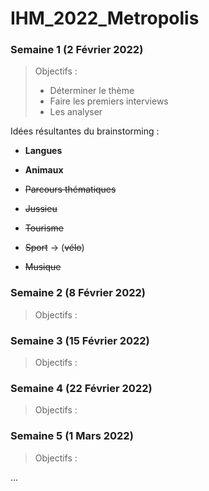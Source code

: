 # IHM_2022_Metropolis



### Semaine 1 (2 Février 2022)

> Objectifs :
>
> - Déterminer le thème
> - Faire les premiers interviews
> - Les analyser



Idées résultantes du brainstorming :

- **Langues**

- **Animaux**
- ~~Parcours thématiques~~
- ~~Jussieu~~
- ~~Tourisme~~
- ~~Sport~~ -> (~~vélo~~)
- ~~Musique~~



### Semaine 2 (8 Février 2022)

> Objectifs :

### Semaine 3 (15 Février 2022)

> Objectifs :

### Semaine 4 (22 Février 2022)

> Objectifs :

### Semaine 5 (1 Mars 2022)

> Objectifs :

...